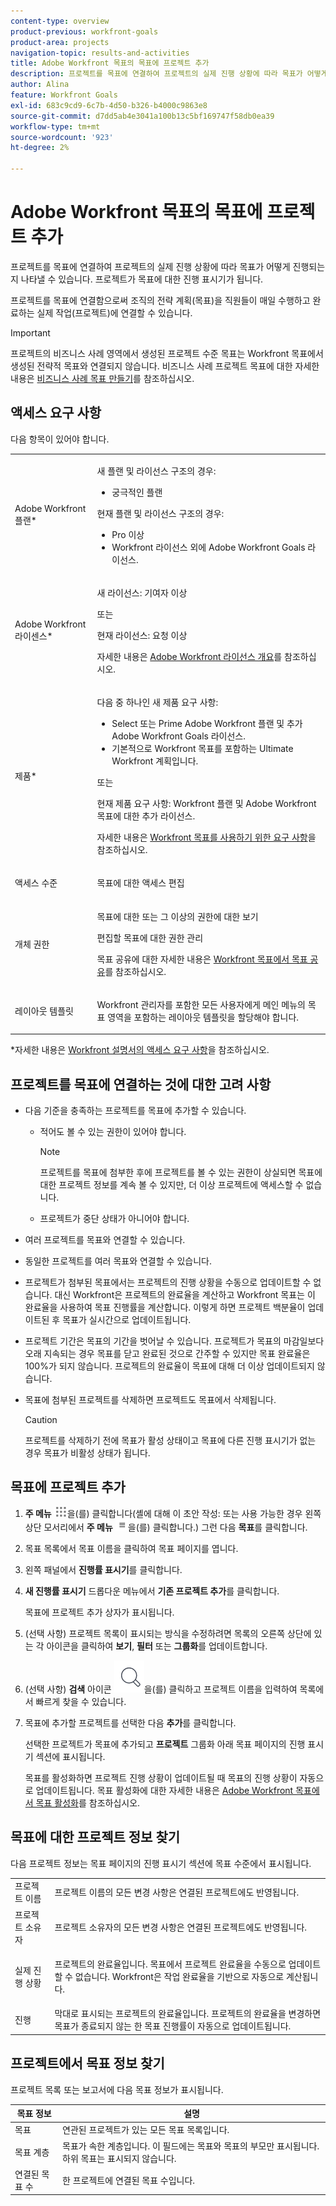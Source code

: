 ```yaml
---
content-type: overview
product-previous: workfront-goals
product-area: projects
navigation-topic: results-and-activities
title: Adobe Workfront 목표의 목표에 프로젝트 추가
description: 프로젝트를 목표에 연결하여 프로젝트의 실제 진행 상황에 따라 목표가 어떻게 진행되는지 나타낼 수 있습니다. 프로젝트가 목표에 대한 진행 표시기가 됩니다.
author: Alina
feature: Workfront Goals
exl-id: 683c9cd9-6c7b-4d50-b326-b4000c9863e8
source-git-commit: d7dd5ab4e3041a100b13c5bf169747f58db0ea39
workflow-type: tm+mt
source-wordcount: '923'
ht-degree: 2%

---
```


# Adobe Workfront 목표의 목표에 프로젝트 추가

<!--
THIS MIGHT NEED TO BE RENAMED BECAUSE THERE WILL BE OTHER OBJECTS CONNECTED TO GOALS IN THE FUTURE
-->

프로젝트를 목표에 연결하여 프로젝트의 실제 진행 상황에 따라 목표가 어떻게 진행되는지 나타낼 수 있습니다. 프로젝트가 목표에 대한 진행 표시기가 됩니다.

프로젝트를 목표에 연결함으로써 조직의 전략 계획(목표)을 직원들이 매일 수행하고 완료하는 실제 작업(프로젝트)에 연결할 수 있습니다.

>[!IMPORTANT]
>
>프로젝트의 비즈니스 사례 영역에서 생성된 프로젝트 수준 목표는 Workfront 목표에서 생성된 전략적 목표와 연결되지 않습니다. 비즈니스 사례 프로젝트 목표에 대한 자세한 내용은 [비즈니스 사례 목표 만들기](../../manage-work/projects/define-a-business-case/create-business-case-goals.md)를 참조하십시오.


## 액세스 요구 사항

다음 항목이 있어야 합니다.

<table style="table-layout:auto">
<col>
</col>
<col>
</col>
<tbody>
 <tr> 
   <td role="rowheader">Adobe Workfront 플랜*</td> 
   <td> 
   <p>새 플랜 및 라이선스 구조의 경우:
  <ul><li>궁극적인 플랜 </li></ul>
   </p>
<p>현재 플랜 및 라이선스 구조의 경우: 
<ul><li> Pro 이상 </li>
  <li>Workfront 라이선스 외에 Adobe Workfront Goals 라이선스.</li></ul></p>
   </td> 
  </tr>
 <tr>
 <td role="rowheader">Adobe Workfront 라이센스*</td>
 <td>
 <p>새 라이선스: 기여자 이상</p>
 또는
 <p>현재 라이선스: 요청 이상</p> <p>자세한 내용은 <a href="../../administration-and-setup/add-users/access-levels-and-object-permissions/wf-licenses.md" class="MCXref xref">Adobe Workfront 라이선스 개요</a>를 참조하십시오.</p> </td>
 </tr>
 <tr>
 <td role="rowheader">제품*</td>
 <td>
 <p> 다음 중 하나인 새 제품 요구 사항: </p>
<ul>
<li>Select 또는 Prime Adobe Workfront 플랜 및 추가 Adobe Workfront Goals 라이선스.</li>
<li>기본적으로 Workfront 목표를 포함하는 Ultimate Workfront 계획입니다. </li></ul>
 <p>또는</p>
 <p>현재 제품 요구 사항: Workfront 플랜 및 Adobe Workfront 목표에 대한 추가 라이선스. </p> <p>자세한 내용은 <a href="../../workfront-goals/goal-management/access-needed-for-wf-goals.md" class="MCXref xref">Workfront 목표를 사용하기 위한 요구 사항</a>을 참조하십시오. </p> </td>
 </tr>
 <tr>
 <td role="rowheader">액세스 수준</td>
 <td> <p>목표에 대한 액세스 편집</p> </td>
 </tr>
 <tr data-mc-conditions="">
 <td role="rowheader">개체 권한</td>
 <td>
  <div>
  <p>목표에 대한 또는 그 이상의 권한에 대한 보기</p>
  <p>편집할 목표에 대한 권한 관리</p>
  <p>목표 공유에 대한 자세한 내용은 <a href="../../workfront-goals/workfront-goals-settings/share-a-goal.md" class="MCXref xref">Workfront 목표에서 목표 공유</a>를 참조하십시오. </p>
  </div> </td>
 </tr>
 <tr>
   <td role="rowheader"><p>레이아웃 템플릿</p></td>
   <td> <p>Workfront 관리자를 포함한 모든 사용자에게 메인 메뉴의 목표 영역을 포함하는 레이아웃 템플릿을 할당해야 합니다. </p>  
</td>
  </tr>
</tbody>
</table>

*자세한 내용은 [Workfront 설명서의 액세스 요구 사항](/help/quicksilver/administration-and-setup/add-users/access-levels-and-object-permissions/access-level-requirements-in-documentation.md)을 참조하십시오.

## 프로젝트를 목표에 연결하는 것에 대한 고려 사항

* 다음 기준을 충족하는 프로젝트를 목표에 추가할 수 있습니다.

   * 적어도 볼 수 있는 권한이 있어야 합니다.

     >[!NOTE]
     >
     >프로젝트를 목표에 첨부한 후에 프로젝트를 볼 수 있는 권한이 상실되면 목표에 대한 프로젝트 정보를 계속 볼 수 있지만, 더 이상 프로젝트에 액세스할 수 없습니다.

   * 프로젝트가 중단 상태가 아니어야 합니다.

* 여러 프로젝트를 목표와 연결할 수 있습니다.
* 동일한 프로젝트를 여러 목표와 연결할 수 있습니다.
* 프로젝트가 첨부된 목표에서는 프로젝트의 진행 상황을 수동으로 업데이트할 수 없습니다. 대신 Workfront은 프로젝트의 완료율을 계산하고 Workfront 목표는 이 완료율을 사용하여 목표 진행률을 계산합니다. 이렇게 하면 프로젝트 백분율이 업데이트된 후 목표가 실시간으로 업데이트됩니다.
* 프로젝트 기간은 목표의 기간을 벗어날 수 있습니다. 프로젝트가 목표의 마감일보다 오래 지속되는 경우 목표를 닫고 완료된 것으로 간주할 수 있지만 목표 완료율은 100%가 되지 않습니다. 프로젝트의 완료율이 목표에 대해 더 이상 업데이트되지 않습니다.

<!--this is no longer visible in the new redesigned interface for goals: logged a bug for this: https://experience.adobe.com/#/@adobeinternalworkfront/so:hub-Hub/workfront/issue/63ceb049000080d30022aab9a359f6f1/updates - but confirmed that this will not be brought back at least for now - Jan 2023. 

There is an indication on the goal list that the project no longer updates progress for the goal.

  ![](assets/goal-closed-project-active-warning-goal-list-350x94.png)
-->

* 목표에 첨부된 프로젝트를 삭제하면 프로젝트도 목표에서 삭제됩니다.

  >[!CAUTION]
  >
  >프로젝트를 삭제하기 전에 목표가 활성 상태이고 목표에 다른 진행 표시기가 없는 경우 목표가 비활성 상태가 됩니다.


## 목표에 프로젝트 추가

1. **주 메뉴** ![](assets/main-menu-icon.png)을(를) 클릭합니다(셸에 대해 이 초안 작성: 또는 사용 가능한 경우 왼쪽 상단 모서리에서 **주 메뉴** ![](assets/three-line-main-menu-icon.png)을(를) 클릭합니다.) 그런 다음 **목표**&#x200B;를 클릭합니다.
1. 목표 목록에서 목표 이름을 클릭하여 목표 페이지를 엽니다.
1. 왼쪽 패널에서 **진행률 표시기**&#x200B;를 클릭합니다.
1. **새 진행률 표시기** 드롭다운 메뉴에서 **기존 프로젝트 추가**&#x200B;를 클릭합니다.

   목표에 프로젝트 추가 상자가 표시됩니다.
1. (선택 사항) 프로젝트 목록이 표시되는 방식을 수정하려면 목록의 오른쪽 상단에 있는 각 아이콘을 클릭하여 **보기**, **필터** 또는 **그룹화**&#x200B;를 업데이트합니다.
1. (선택 사항) **검색** 아이콘 ![](assets/search-icon.png)을(를) 클릭하고 프로젝트 이름을 입력하여 목록에서 빠르게 찾을 수 있습니다.
1. 목표에 추가할 프로젝트를 선택한 다음 **추가**&#x200B;를 클릭합니다.

   선택한 프로젝트가 목표에 추가되고 **프로젝트** 그룹화 아래 목표 페이지의 진행 표시기 섹션에 표시됩니다.

   목표를 활성화하면 프로젝트 진행 상황이 업데이트될 때 목표의 진행 상황이 자동으로 업데이트됩니다. 목표 활성화에 대한 자세한 내용은 [Adobe Workfront 목표에서 목표 활성화](../goal-management/activate-goals.md)를 참조하십시오.

## 목표에 대한 프로젝트 정보 찾기

<p>
다음 프로젝트 정보는 목표 페이지의 진행 표시기 섹션에 목표 수준에서 표시됩니다.

</p>

<table>
  <tr>
   <td>프로젝트 이름
   </td>
   <td>프로젝트 이름의 모든 변경 사항은 연결된 프로젝트에도 반영됩니다.
   </td>
  </tr>
  <tr>
   <td>프로젝트 소유자
   </td>
   <td>프로젝트 소유자의 모든 변경 사항은 연결된 프로젝트에도 반영됩니다.
   </td>
  </tr>
    <tr>
   <td>실제 진행 상황
   </td>
   <td> <p>프로젝트의 완료율입니다. 목표에서 프로젝트 완료율을 수동으로 업데이트할 수 없습니다. Workfront은 작업 완료율을 기반으로 자동으로 계산됩니다. </p>
   </td>
  </tr>
  <tr>
   <td>진행
   </td>
   <td>막대로 표시되는 프로젝트의 완료율입니다. 프로젝트의 완료율을 변경하면 목표가 종료되지 않는 한 목표 진행률이 자동으로 업데이트됩니다.
   </td>
  </tr>

</table>

## 프로젝트에서 목표 정보 찾기

프로젝트 목록 또는 보고서에 다음 목표 정보가 표시됩니다.

| 목표 정보 | 설명 |
|---|---|
| 목표 | 연관된 프로젝트가 있는 모든 목표 목록입니다. |
| 목표 계층 | 목표가 속한 계층입니다. 이 필드에는 목표와 목표의 부모만 표시됩니다. 하위 목표는 표시되지 않습니다. |
| 연결된 목표 수 | 한 프로젝트에 연결된 목표 수입니다. |
